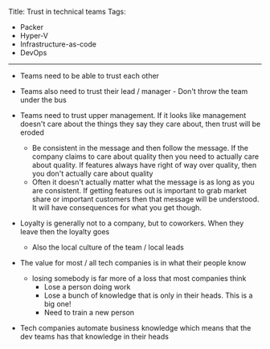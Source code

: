 Title: Trust in technical teams
Tags:
  - Packer
  - Hyper-V
  - Infrastructure-as-code
  - DevOps
---

* Teams need to be able to trust each other
* Teams also need to trust their lead / manager - Don't throw the team under the bus
* Teams need to trust upper management. If it looks like management doesn't care about the things
  they say they care about, then trust will be eroded
  * Be consistent in the message and then follow the message. If the company claims to care about
    quality then you need to actually care about quality. If features always have right of way over
    quality, then you don't actually care about quality
  * Often it doesn't actually matter what the message is as long as you are consistent. If getting
    features out is important to grab market share or important customers then that message will
    be understood. It will have consequences for what you get though.
* Loyalty is generally not to a company, but to coworkers. When they leave then the loyalty
  goes
  * Also the local culture of the team / local leads



* The value for most / all tech companies is in what their people know
  * losing somebody is far more of a loss that most companies think
    * Lose a person doing work
    * Lose a bunch of knowledge that is only in their heads. This is a big one!
    * Need to train a new person
* Tech companies automate business knowledge which means that the dev teams
  has that knowledge in their heads